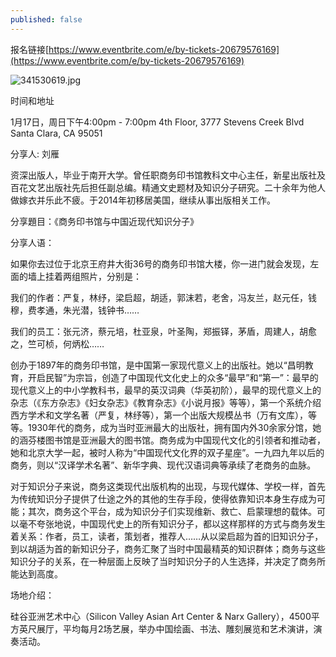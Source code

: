```yaml
---
published: false
---
```


报名链接[https://www.eventbrite.com/e/by-tickets-20679576169](https://www.eventbrite.com/e/by-tickets-20679576169)

![341530619.jpg]({{site.baseurl}}/_posts/events/341530619.jpg)

时间和地址    

1月17日，周日下午4:00pm - 7:00pm 4th Floor, 3777 Stevens Creek Blvd Santa Clara, CA 95051

分享人: 刘雁

资深出版人，毕业于南开大学。曾任职商务印书馆教科文中心主任，新星出版社及百花文艺出版社先后担任副总编。精通文史题材及知识分子研究。二十余年为他人做嫁衣并乐此不疲。于2014年初移居美国，继续从事出版相关工作。

分享題目：《商务印书馆与中国近现代知识分子》

分享人语：

如果你去过位于北京王府井大街36号的商务印书馆大楼，你一进门就会发现，左面的墙上挂着两组照片，分别是：

我们的作者：严复，林纾，梁启超，胡适，郭沫若，老舍，冯友兰，赵元任，钱穆，费孝通，朱光潜，钱钟书……

我们的员工：张元济，蔡元培，杜亚泉，叶圣陶，郑振铎，茅盾，周建人，胡愈之，竺可桢，何炳松……

创办于1897年的商务印书馆，是中国第一家现代意义上的出版社。她以“昌明教育，开启民智”为宗旨，创造了中国现代文化史上的众多“最早”和“第一”：最早的现代意义上的中小学教科书，最早的英汉词典（华英初阶），最早的现代意义上的杂志（《东方杂志》《妇女杂志》《教育杂志》《小说月报》等等），第一个系统介绍西方学术和文学名著（严复，林纾等），第一个出版大规模丛书（万有文库），等等。1930年代的商务，成为当时亚洲最大的出版社，拥有国内外30余家分馆，她的涵芬楼图书馆是亚洲最大的图书馆。商务成为中国现代文化的引领者和推动者，她和北京大学一起，被时人称为“中国现代文化界的双子星座”。一九四九年以后的商务，则以“汉译学术名著”、新华字典、现代汉语词典等承续了老商务的血脉。

对于知识分子来说，商务这类现代出版机构的出现，与现代媒体、学校一样，首先为传统知识分子提供了仕途之外的其他的生存手段，使得依靠知识本身生存成为可能；其次，商务这个平台，成为知识分子们实现维新、救亡、启蒙理想的载体。可以毫不夸张地说，中国现代史上的所有知识分子，都以这样那样的方式与商务发生着关系：作者，员工，读者，策划者，推荐人……从以梁启超为首的旧知识分子，到以胡适为首的新知识分子，商务汇聚了当时中国最精英的知识群体；商务与这些知识分子的关系，在一种层面上反映了当时知识分子的人生选择，并决定了商务所能达到高度。

场地介绍：

硅谷亚洲艺术中心（Silicon Valley Asian Art Center & Narx Gallery），4500平方英尺展厅，平均每月2场艺展，举办中国绘画、书法、雕刻展览和艺术演讲，演奏活动。
